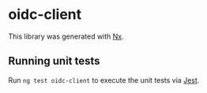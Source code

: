 # oidc-client

This library was generated with [Nx](https://nx.dev).

## Running unit tests

Run `ng test oidc-client` to execute the unit tests via [Jest](https://jestjs.io).

